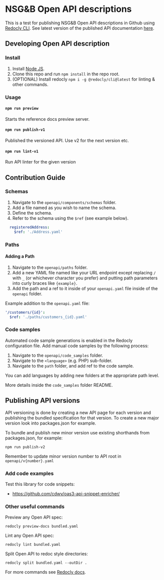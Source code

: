 # NSG&B Open API descriptions

This is a test for publishing NSG&B Open API descriptions in Github using [Redocly CLI](https://redocly.com/docs/cli/). See latest version of the published API documentation [here](https://nordicsmartgovernment.github.io/Nordic-Smart-Government-OpenAPI-Specifications/).

## Developing Open API description

### Install

1. Install [Node JS](https://nodejs.org/).
2. Clone this repo and run `npm install` in the repo root.
3. (OPTIONAL) Install redocly `npm i -g @redocly/cli@latest` for linting & other commands.

### Usage

#### `npm run preview`
Starts the reference docs preview server.

#### `npm run publish-v1`
Published the versioned API. Use v2 for the next version etc.

#### `npm run lint-v1`
Run API linter for the given version

## Contribution Guide

### Schemas

1. Navigate to the `openapi/components/schemas` folder.
2. Add a file named as you wish to name the schema.
3. Define the schema.
4. Refer to the schema using the `$ref` (see example below).

```yaml
  registeredAddress:
    $ref: './Address.yaml'
```

### Paths

#### Adding a Path

1. Navigate to the `openapi/paths` folder.
2. Add a new YAML file named like your URL endpoint except replacing `/` with `_` (or whichever character you prefer) and putting path parameters into curly braces like `{example}`.
3. Add the path and a ref to it inside of your `openapi.yaml` file inside of the `openapi` folder.

Example addition to the `openapi.yaml` file:
```yaml
'/customers/{id}':
  $ref: './paths/customers_{id}.yaml'
```

### Code samples

Automated code sample generations is enabled in the Redocly configuration file. Add manual code samples by the following process:

1. Navigate to the `openapi/code_samples` folder.
2. Navigate to the `<language>` (e.g. PHP) sub-folder.
3. Navigate to the `path` folder, and add ref to the code sample.

You can add languages by adding new folders at the appropriate path level.

More details inside the `code_samples` folder README.

## Publishing API versions

API versioning is done by creating a new API page for each version and publishing the bundled specification for that version. To create a new major version look into packages.json for example.

To bundle and publish new minor version use existing shorthands from packages.json, for example:
```
npm run publish-v2
```

Remember to update minor version number to API root in `openapi/v{number}.yaml`

### Add code examples

Test this library for code snippets:

* https://github.com/cdwv/oas3-api-snippet-enricher/

### Other useful commands

Preview any Open API spec:
```
redocly preview-docs bundled.yaml
```

Lint any Open API spec:
```
redocly lint bundled.yaml
```

Split Open API to redoc style directories:
```
redocly split bundled.yaml --outDir .
```

For more commands see [Redocly docs](https://redocly.com/docs/cli/commands/).

